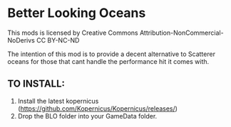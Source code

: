 # Better Looking Oceans

This mods is licensed by Creative Commons Attribution-NonCommercial-NoDerivs
CC BY-NC-ND

The intention of this mod is to provide a decent alternative to Scatterer oceans for those that cant handle the performance hit it comes with.

## TO INSTALL:
1. Install the latest kopernicus (https://github.com/Kopernicus/Kopernicus/releases/)
2. Drop the BLO folder into your GameData folder.